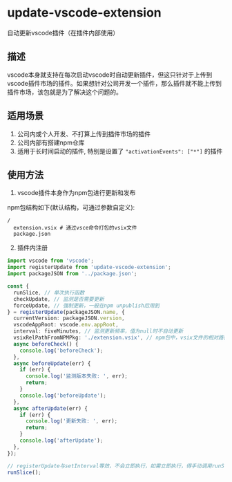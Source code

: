 # update-vscode-extension

自动更新vscode插件（在插件内部使用）

## 描述

vscode本身就支持在每次启动vscode时自动更新插件，但这只针对于上传到vscode插件市场的插件。如果想针对公司开发一个插件，那么插件就不能上传到插件市场，该包就是为了解决这个问题的。

## 适用场景

1. 公司内或个人开发、不打算上传到插件市场的插件
2. 公司内部有搭建npm仓库
3. 适用于长时间启动的插件, 特别是设置了 `"activationEvents": ["*"]` 的插件

## 使用方法

1. vscode插件本身作为npm包进行更新和发布

npm包结构如下(默认结构，可通过参数自定义):
```
/
  extension.vsix # 通过vsce命令打包的vsix文件
  package.json
```

2. 插件内注册

```typescript
import vscode from 'vscode';
import registerUpdate from 'update-vscode-extension';
import packageJSON from '../package.json';

const {
  runSlice, // 单次执行函数
  checkUpdate, // 监测是否需要更新
  forceUpdate, // 强制更新，一般在npm unpublish后用到
} = registerUpdate(packageJSON.name, {
  currentVersion: packageJSON.version,
  vscodeAppRoot: vscode.env.appRoot,
  interval: fiveMinutes, // 监测更新频率，值为null时不自动更新
  vsixRelPathFromNPMPkg: './extension.vsix', // npm包中，vsix文件的相对路径，默认为'./extension.vsix'
  async beforeCheck() {
    console.log('beforeCheck');
  },
  async beforeUpdate(err) {
    if (err) {
      console.log('监测版本失败: ', err);
      return;
    }
    console.log('beforeUpdate');
  },
  async afterUpdate(err) {
    if (err) {
      console.log('更新失败: ', err);
      return;
    }
    console.log('afterUpdate');
  },
});

// registerUpdate与setInterval等效，不会立即执行，如需立即执行，得手动调用runSlice
runSlice();
```
